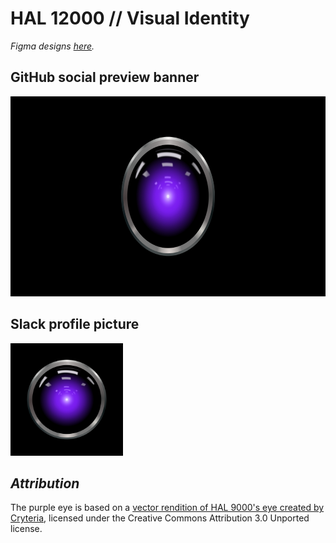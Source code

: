 # HAL 12000 // Visual Identity

_Figma designs [here](https://www.figma.com/file/4r5EO3RqFpsVWiyNC5MBLt/HAL-12000)._

## GitHub social preview banner

<img width="640" height="320" src="./banner.png" alt="GitHub social preview banner">

## Slack profile picture

<img width="180" height="180" src="./avatar.png" alt="Slack profile picture">

## _Attribution_

The purple eye is based on a [vector rendition of HAL 9000's eye created by Cryteria](https://commons.wikimedia.org/wiki/File:HAL9000.svg), licensed under the Creative Commons Attribution 3.0 Unported license.
